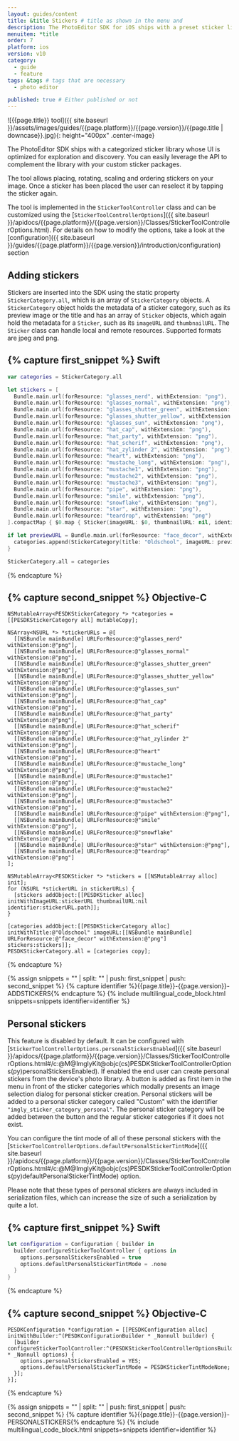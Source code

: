 ```yaml
---
layout: guides/content
title: &title Stickers # title as shown in the menu and
description: The PhotoEditor SDK for iOS ships with a preset sticker library containing emoticons and shapes. Learn how to add custom sticker packages to the library.
menuitem: *title
order: 7
platform: ios
version: v10
category:
  - guide
  - feature
tags: &tags # tags that are necessary
  - photo editor

published: true # Either published or not
---
```


![{{page.title}} tool]({{ site.baseurl }}/assets/images/guides/{{page.platform}}/{{page.version}}/{{page.title | downcase}}.jpg){: height="400px" .center-image}


The PhotoEditor SDK ships with a categorized sticker library whose UI is optimized for exploration and discovery. You can easily leverage the API to complement the library with your custom sticker packages.

The tool allows placing, rotating, scaling and ordering stickers on your image. Once a sticker has been placed the user can reselect it by tapping the sticker again.

The tool is implemented in the `StickerToolController` class and can be customized using the [`StickerToolControllerOptions`]({{ site.baseurl }}/apidocs/{{page.platform}}/{{page.version}}/Classes/StickerToolControllerOptions.html). For details on how to modify the options, take a look at the [configuration]({{ site.baseurl }}/guides/{{page.platform}}/{{page.version}}/introduction/configuration) section

## Adding stickers

Stickers are inserted into the SDK using the static property `StickerCategory.all`, which is an array of `StickerCategory` objects.
A `StickerCategory` object holds the metadata of a sticker category, such as its preview image or the title and has an array of `Sticker` objects,
which again hold the metadata for a `Sticker`, such as its `imageURL` and `thumbnailURL`. The `Sticker` class can handle local and remote resources.
Supported formats are jpeg and png.

{% capture first_snippet %}
Swift
---
```swift
var categories = StickerCategory.all

let stickers = [
  Bundle.main.url(forResource: "glasses_nerd", withExtension: "png"),
  Bundle.main.url(forResource: "glasses_normal", withExtension: "png"),
  Bundle.main.url(forResource: "glasses_shutter_green", withExtension: "png"),
  Bundle.main.url(forResource: "glasses_shutter_yellow", withExtension: "png"),
  Bundle.main.url(forResource: "glasses_sun", withExtension: "png"),
  Bundle.main.url(forResource: "hat_cap", withExtension: "png"),
  Bundle.main.url(forResource: "hat_party", withExtension: "png"),
  Bundle.main.url(forResource: "hat_scherif", withExtension: "png"),
  Bundle.main.url(forResource: "hat_zylinder 2", withExtension: "png"),
  Bundle.main.url(forResource: "heart", withExtension: "png"),
  Bundle.main.url(forResource: "mustache_long", withExtension: "png"),
  Bundle.main.url(forResource: "mustache1", withExtension: "png"),
  Bundle.main.url(forResource: "mustache2", withExtension: "png"),
  Bundle.main.url(forResource: "mustache3", withExtension: "png"),
  Bundle.main.url(forResource: "pipe", withExtension: "png"),
  Bundle.main.url(forResource: "smile", withExtension: "png"),
  Bundle.main.url(forResource: "snowflake", withExtension: "png"),
  Bundle.main.url(forResource: "star", withExtension: "png"),
  Bundle.main.url(forResource: "teardrop", withExtension: "png")
].compactMap { $0.map { Sticker(imageURL: $0, thumbnailURL: nil, identifier: $0.path) } }

if let previewURL = Bundle.main.url(forResource: "face_decor", withExtension: "png") {
  categories.append(StickerCategory(title: "Oldschool", imageURL: previewURL, stickers: stickers))
}

StickerCategory.all = categories
```
{% endcapture %}

{% capture second_snippet %}
Objective-C
---
```objc
NSMutableArray<PESDKStickerCategory *> *categories = [[PESDKStickerCategory all] mutableCopy];

NSArray<NSURL *> *stickerURLs = @[
  [[NSBundle mainBundle] URLForResource:@"glasses_nerd" withExtension:@"png"],
  [[NSBundle mainBundle] URLForResource:@"glasses_normal" withExtension:@"png"],
  [[NSBundle mainBundle] URLForResource:@"glasses_shutter_green" withExtension:@"png"],
  [[NSBundle mainBundle] URLForResource:@"glasses_shutter_yellow" withExtension:@"png"],
  [[NSBundle mainBundle] URLForResource:@"glasses_sun" withExtension:@"png"],
  [[NSBundle mainBundle] URLForResource:@"hat_cap" withExtension:@"png"],
  [[NSBundle mainBundle] URLForResource:@"hat_party" withExtension:@"png"],
  [[NSBundle mainBundle] URLForResource:@"hat_scherif" withExtension:@"png"],
  [[NSBundle mainBundle] URLForResource:@"hat_zylinder 2" withExtension:@"png"],
  [[NSBundle mainBundle] URLForResource:@"heart" withExtension:@"png"],
  [[NSBundle mainBundle] URLForResource:@"mustache_long" withExtension:@"png"],
  [[NSBundle mainBundle] URLForResource:@"mustache1" withExtension:@"png"],
  [[NSBundle mainBundle] URLForResource:@"mustache2" withExtension:@"png"],
  [[NSBundle mainBundle] URLForResource:@"mustache3" withExtension:@"png"],
  [[NSBundle mainBundle] URLForResource:@"pipe" withExtension:@"png"],
  [[NSBundle mainBundle] URLForResource:@"smile" withExtension:@"png"],
  [[NSBundle mainBundle] URLForResource:@"snowflake" withExtension:@"png"],
  [[NSBundle mainBundle] URLForResource:@"star" withExtension:@"png"],
  [[NSBundle mainBundle] URLForResource:@"teardrop" withExtension:@"png"]
];

NSMutableArray<PESDKSticker *> *stickers = [[NSMutableArray alloc] init];
for (NSURL *stickerURL in stickerURLs) {
  [stickers addObject:[[PESDKSticker alloc] initWithImageURL:stickerURL thumbnailURL:nil identifier:stickerURL.path]];
}

[categories addObject:[[PESDKStickerCategory alloc] initWithTitle:@"Oldschool" imageURL:[[NSBundle mainBundle] URLForResource:@"face_decor" withExtension:@"png"] stickers:stickers]];
PESDKStickerCategory.all = [categories copy];
```
{% endcapture %}

{% assign snippets = "" | split: "" | push: first_snippet | push: second_snippet %}
{% capture identifier %}{{page.title}}-{{page.version}}-ADDSTICKERS{% endcapture %}
{% include multilingual_code_block.html snippets=snippets identifier=identifier %}

## Personal stickers

This feature is disabled by default. It can be configured with [`StickerToolControllerOptions.personalStickersEnabled`]({{ site.baseurl }}/apidocs/{{page.platform}}/{{page.version}}/Classes/StickerToolControllerOptions.html#/c:@M@ImglyKit@objc(cs)PESDKStickerToolControllerOptions(py)personalStickersEnabled).
If enabled the end user can create personal stickers from the device's photo library. A button is added as first item
in the menu in front of the sticker categories which modally presents an image selection dialog for personal sticker creation.
Personal stickers will be added to a personal sticker category called "Custom" with the identifier `"imgly_sticker_category_personal"`. The personal sticker category will be added between the button and the regular sticker categories if it does not exist.

You can configure the tint mode of all of these personal stickers with the [`StickerToolControllerOptions.defaultPersonalStickerTintMode`]({{ site.baseurl }}/apidocs/{{page.platform}}/{{page.version}}/Classes/StickerToolControllerOptions.html#/c:@M@ImglyKit@objc(cs)PESDKStickerToolControllerOptions(py)defaultPersonalStickerTintMode) option.

Please note that these types of personal stickers are always included in serialization files, which can increase the size of such a serialization
by quite a lot. 

{% capture first_snippet %}
Swift
---
```swift
let configuration = Configuration { builder in
  builder.configureStickerToolController { options in
    options.personalStickersEnabled = true
    options.defaultPersonalStickerTintMode = .none
  }
}
```
{% endcapture %}

{% capture second_snippet %}
Objective-C
---
```objc
PESDKConfiguration *configuration = [[PESDKConfiguration alloc] initWithBuilder:^(PESDKConfigurationBuilder * _Nonnull builder) {
  [builder configureStickerToolController:^(PESDKStickerToolControllerOptionsBuilder * _Nonnull options) {
    options.personalStickersEnabled = YES;
    options.defaultPersonalStickerTintMode = PESDKStickerTintModeNone;
  }];
}];
```
{% endcapture %}

{% assign snippets = "" | split: "" | push: first_snippet | push: second_snippet %}
{% capture identifier %}{{page.title}}-{{page.version}}-PERSONALSTICKERS{% endcapture %}
{% include multilingual_code_block.html snippets=snippets identifier=identifier %}

